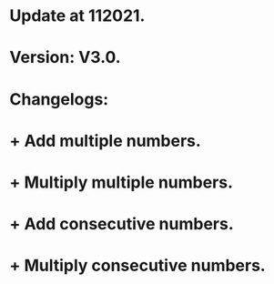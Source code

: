 # Update at 112021.
# Version: V3.0.
# Changelogs:
# + Add multiple numbers.
# + Multiply multiple numbers.
# + Add consecutive numbers.
# + Multiply consecutive numbers.
